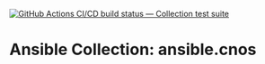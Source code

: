 [![GitHub Actions CI/CD build status — Collection test suite](https://github.com/ansible-collection-migration/ansible.cnos/workflows/Collection%20test%20suite/badge.svg?branch=master)](https://github.com/ansible-collection-migration/ansible.cnos/actions?query=workflow%3A%22Collection%20test%20suite%22)

Ansible Collection: ansible.cnos
=================================================